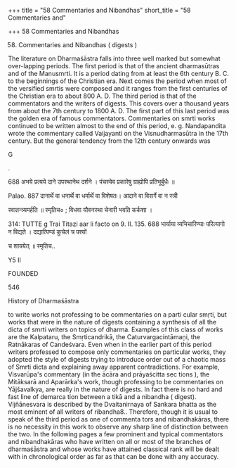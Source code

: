 +++
title = "58 Commentaries and Nibandhas"
short_title = "58 Commentaries and"

+++
58 Commentaries and Nibandhas


58. Commentaries and Nibandhas ( digests ) 

The literature on Dharmaśāstra falls into three well marked but somewhat over-lapping periods. The first period is that of the ancient dharmasūtras and of the Manusmrti. It is a period dating from at least the 6th century B. C. to the beginnings of the Christian era. Next comes the period when most of the versified smrtis were composed and it ranges from the first centuries of the Christian era to about 800 A. D. The third period is that of the commentators and the writers of digests. This covers over a thousand years from about the 7th century to 1800 A. D. The first part of this last period was the golden era of famous commentators. Commentaries on smrti works continued to be written almost to the end of this period, e. g. Nandapandita wrote the commentary called Vaijayanti on the Visnudharmasūtra in the 17th century. But the general tendency from the 12th century onwards was 





G 

. 









688 अभये प्रत्यये दाने उपस्थानेथ दर्शने । पंचस्वेव प्रकारेषु ग्राह्योपि प्रतिभूर्बुधैः ॥ 

Palao. 887 दानार्थे वा धनार्थे वा धर्मार्थे वा विशेषतः। आदाने वा विसर्गे वा न स्त्री 

स्वातन्त्र्यमर्हति ॥ स्मृतिच० ; विधवा यौवनस्था चेनारी भवति कर्कशा । 

314: TUTTE g Trai Titazi aar li facto on 9. II. 135. 688 भार्याया व्यभिचारिण्याः परित्यागो न विद्यते । दद्यात्पिण्डं कुचेलं च पश्यों 

च शाययेत् ॥ स्मृतिच.. 

Y5 II 

FOUNDED 

546 

History of Dharmaśāstra 

to write works not professing to be commentaries on a parti cular smṛti, but works that were in the nature of digests containing a synthesis of all the dicta of smrti writers on topics of dharma. Examples of this class of works are the Kalpataru, the Smṛticandrikā, the Caturvargacintāmaņi, the Ratnākaras of Candeśvara. Even when in the earlier part of this period writers professed to compose only commentaries on particular works, they adopted the style of digests trying to introduce order out of a chaotic mass of Smrti dicta and explaining away apparent contradictions. For example, Visvarūpa's commentary (in the ācāra and prāyaścitta sec tions ), the Mitāksarā and Aparārka's work, though professing to be commentaries on Yājšavalkya, are really in the nature of digests. In fact there is no hard and fast line of demarca tion between a tikā and a nibandha ( digest). Vijñānesvara is described by the Dvaitanirnaya of Sankara bhatta as the most eminent of all writers of ribandha8.. Therefore, though it is usual to speak of the third period as one of commenta tors and nibandhakāras, there is no necessity in this work to observe any sharp line of distinction between the two. In the following pages a few prominent and typical commentators and nibandhakāras who have written on all or most of the branches of dharmaśāstra and whose works have attained classical rank will be dealt with in chronological order as far as that can be done with any accuracy. 
